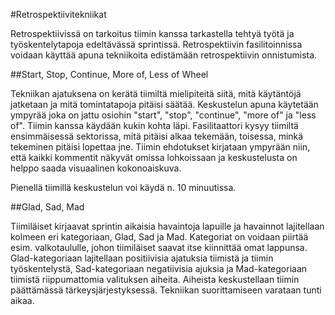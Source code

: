 #Retrospektiivitekniikat

Retrospektiivissä on tarkoitus tiimin kanssa tarkastella tehtyä työtä ja työskentelytapoja edeltävässä sprintissä. Retrospektiivin fasilitoinnissa voidaan käyttää apuna tekniikoita edistämään retrospektiivin onnistumista.

##Start, Stop, Continue, More of, Less of Wheel

Tekniikan ajatuksena on kerätä tiimiltä mielipiteitä siitä, mitä käytäntöjä jatketaan ja mitä tomintatapoja pitäisi säätää. Keskustelun apuna käytetään ympyrää joka on jattu osiohin "start", "stop", "continue", "more of" ja "less of". Tiimin kanssa käydään kukin kohta läpi. Fasilitaattori kysyy tiimiltä ensimmäisessä sektorissa, mitä pitäisi alkaa tekemään, toisessa, minkä tekeminen pitäisi lopettaa jne. Tiimin ehdotukset kirjataan ympyrään niin, että kaikki kommentit näkyvät omissa lohkoissaan ja keskustelusta on helppo saada visuaalinen kokonoaiskuva.

Pienellä tiimillä keskustelun voi käydä n. 10 minuutissa.

##Glad, Sad, Mad

Tiimiläiset kirjaavat sprintin aikaisia havaintoja lapuille ja havainnot lajitellaan kolmeen eri kategoriaan, Glad, Sad ja Mad. Kategoriat on voidaan piirtää esim. valkotaululle, johon tiimiläiset saavat itse kiinnittää omat lappunsa. Glad-kategoriaan lajitellaan positiivisia ajatuksia tiimistä ja tiimin työskentelystä, Sad-kategoriaan negatiivisia ajuksia ja Mad-kategoriaan tiimistä riippumattomia valituksen aiheita. Aiheista keskustellaan tiimin päättämässä tärkeysjärjestyksessä. Tekniikan suorittamiseen varataan tunti aikaa.

